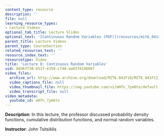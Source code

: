 ```yaml
---
content_type: resource
description: ''
file: null
learning_resource_types:
- Lecture Videos
optional_tab_title: Lecture Slides
optional_text: '[Continuous Random Variables (PDF)](resources/mit6_041scf13_l08)'
parent_title: Lecture Videos
parent_type: CourseSection
related_resources_text: ''
resource_index_text: ''
resourcetype: Video
title: 'Lecture 8: Continuous Random Variables'
uid: 94d67f38-b51f-e350-c740-aa037818606f
video_files:
  archive_url: http://www.archive.org/download/MIT6.041F10/MIT6_041F11_lec08_300k.mp4
  video_captions_file: null
  video_thumbnail_file: https://img.youtube.com/vi/mHfn_7ym6to/default.jpg
  video_transcript_file: null
video_metadata:
  youtube_id: mHfn_7ym6to
---
```


**Description**: In this lecture, the professor discussed probability density functions, cumulative distribution functions, and normal random variables.

**Instructor**: John Tsitsiklis